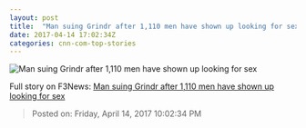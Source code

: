 ```yaml
---
layout: post
title:  "Man suing Grindr after 1,110 men have shown up looking for sex"
date: 2017-04-14 17:02:34Z
categories: cnn-com-top-stories
---
```


![Man suing Grindr after 1,110 men have shown up looking for sex](http://i2.cdn.turner.com/money/dam/assets/170406133247-grindr-lawsuit-780x439.jpg)




Full story on F3News: [Man suing Grindr after 1,110 men have shown up looking for sex](http://www.f3nws.com/n/x4UAKB)

> Posted on: Friday, April 14, 2017 10:02:34 PM
